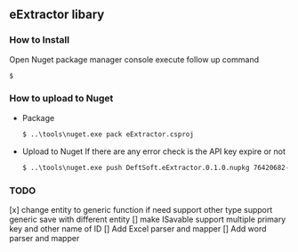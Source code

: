 ﻿## eExtractor libary


### How to Install

Open Nuget package manager console execute follow up command
```cmd
$ 
```

### How to upload to Nuget
* Package
    ```cmd
    $ ..\tools\nuget.exe pack eExtractor.csproj
    ```
* Upload to Nuget 
  If there are any error check is the API key expire or not
    ```cmd
    $ ..\tools\nuget.exe push DeftSoft.eExtractor.0.1.0.nupkg 76420682-1c39-4658-a848-0787c42947eb -Source https://www.nuget.org/api/v2/package
    ```

### TODO

[x] change entity to generic function if need support other type
 support generic save with different entity
[] make ISavable support multiple primary key and other name of ID
[] Add Excel parser and mapper
[] Add word parser and mapper
